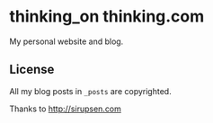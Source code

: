 # thinking_on thinking.com

My personal website and blog.

## License

All my blog posts in `_posts` are copyrighted. 

Thanks to http://sirupsen.com 

